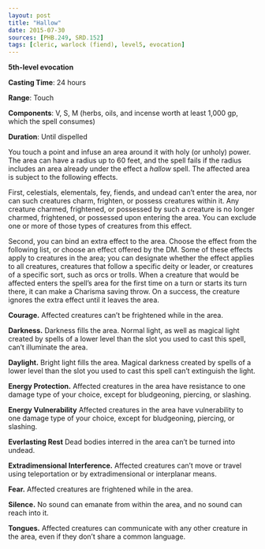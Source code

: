 ```yaml
---
layout: post
title: "Hallow"
date: 2015-07-30
sources: [PHB.249, SRD.152]
tags: [cleric, warlock (fiend), level5, evocation]
---
```


**5th-level evocation**

**Casting Time**: 24 hours

**Range**: Touch

**Components**: V, S, M (herbs, oils, and incense worth at least 1,000 gp, which the spell consumes)

**Duration**: Until dispelled

You touch a point and infuse an area around it with holy (or unholy) power. The area can have a radius up to 60 feet, and the spell fails if the radius includes an area already under the effect a *hallow* spell. The affected area is subject to the following effects. 

First, celestials, elementals, fey, fiends, and undead can’t enter the area, nor can such creatures charm, frighten, or possess creatures within it. Any creature charmed, frightened, or possessed by such a creature is no longer charmed, frightened, or possessed upon entering the area. You can exclude one or more of those types of creatures from this effect. 

Second, you can bind an extra effect to the area. Choose the effect from the following list, or choose an effect offered by the DM. Some of these effects apply to creatures in the area; you can designate whether the effect applies to all creatures, creatures that follow a specific deity or leader, or creatures of a specific sort, such as orcs or trolls. When a creature that would be affected enters the spell’s area for the first time on a turn or starts its turn there, it can make a Charisma saving throw. On a success, the creature ignores the extra effect until it leaves the area.

**Courage.** Affected creatures can’t be frightened while in the area. 

**Darkness.** Darkness fills the area. Normal light, as well as magical light created by spells of a lower level than the slot you used to cast this spell, can’t illuminate the area. 

**Daylight.** Bright light fills the area. Magical darkness created by spells of a lower level than the slot you used to cast this spell can’t extinguish the light. 

**Energy Protection.** Affected creatures in the area have resistance to one damage type of your choice, except for bludgeoning, piercing, or slashing. 

**Energy Vulnerability** Affected creatures in the area have vulnerability to one damage type of your choice, except for bludgeoning, piercing, or slashing. 

**Everlasting Rest** Dead bodies interred in the area can’t be turned into undead. 

**Extradimensional Interference.** Affected creatures can’t move or travel using teleportation or by extradimensional or interplanar means. 

**Fear.** Affected creatures are frightened while in the area. 

**Silence.** No sound can emanate from within the area, and no sound can reach into it. 

**Tongues.** Affected creatures can communicate with any other creature in the area, even if they don’t share a common language. 
